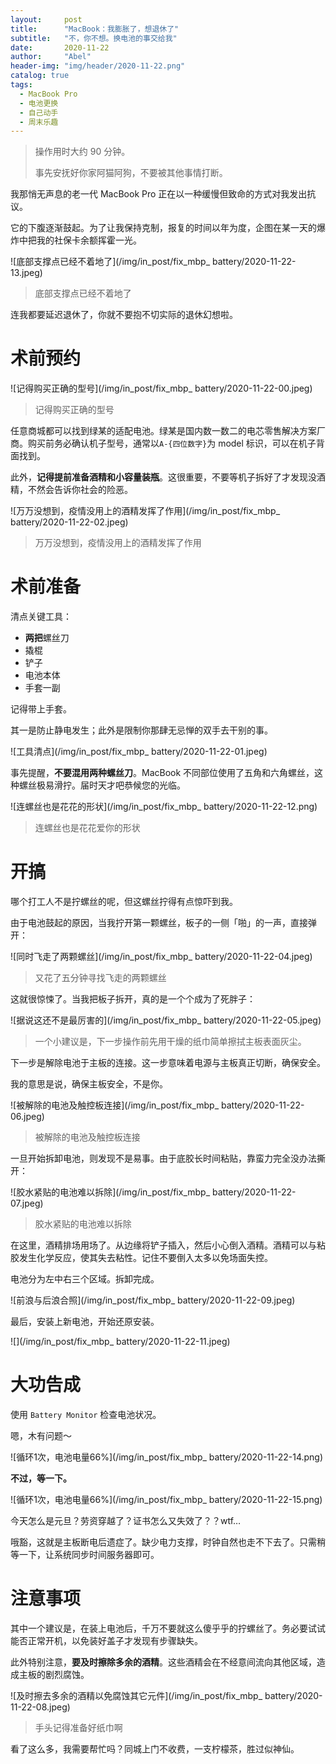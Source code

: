 ```yaml
---
layout:     post
title:      "MacBook：我膨胀了，想退休了"
subtitle:   "不，你不想。换电池的事交给我"
date:       2020-11-22
author:     "Abel"
header-img: "img/header/2020-11-22.png"
catalog: true
tags:
  - MacBook Pro
  - 电池更换
  - 自己动手
  - 周末乐趣
---
```


> 操作用时大约 90 分钟。
>
> 事先安抚好你家阿猫阿狗，不要被其他事情打断。

我那悄无声息的老一代 MacBook Pro 正在以一种缓慢但致命的方式对我发出抗议。

它的下腹逐渐鼓起。为了让我保持克制，报复的时间以年为度，企图在某一天的爆炸中把我的社保卡余额挥霍一光。

![底部支撑点已经不着地了](/img/in_post/fix_mbp_ battery/2020-11-22-13.jpeg)

> 底部支撑点已经不着地了

连我都要延迟退休了，你就不要抱不切实际的退休幻想啦。

# 术前预约

![记得购买正确的型号](/img/in_post/fix_mbp_ battery/2020-11-22-00.jpeg)

> 记得购买正确的型号

任意商城都可以找到绿某的适配电池。绿某是国内数一数二的电芯零售解决方案厂商。购买前务必确认机子型号，通常以``A-{四位数字}``为 model 标识，可以在机子背面找到。

此外，**记得提前准备酒精和小容量装瓶**。这很重要，不要等机子拆好了才发现没酒精，不然会告诉你社会的险恶。

![万万没想到，疫情没用上的酒精发挥了作用](/img/in_post/fix_mbp_ battery/2020-11-22-02.jpeg)

> 万万没想到，疫情没用上的酒精发挥了作用

# 术前准备

清点关键工具：

- **两把**螺丝刀
- 撬棍
- 铲子
- 电池本体
- 手套一副

记得带上手套。

其一是防止静电发生；此外是限制你那肆无忌惮的双手去干别的事。

![工具清点](/img/in_post/fix_mbp_ battery/2020-11-22-01.jpeg)

事先提醒，**不要混用两种螺丝刀**。MacBook 不同部位使用了五角和六角螺丝，这种螺丝极易滑拧。届时天才吧恭候您的光临。

![连螺丝也是花花的形状](/img/in_post/fix_mbp_ battery/2020-11-22-12.png)

> 连螺丝也是花花爱你的形状

# 开搞

哪个打工人不是拧螺丝的呢，但这螺丝拧得有点惊吓到我。

由于电池鼓起的原因，当我拧开第一颗螺丝，板子的一侧「啪」的一声，直接弹开：

![同时飞走了两颗螺丝](/img/in_post/fix_mbp_ battery/2020-11-22-04.jpeg)

> 又花了五分钟寻找飞走的两颗螺丝

这就很惊悚了。当我把板子拆开，真的是一个个成为了死胖子：

![据说这还不是最厉害的](/img/in_post/fix_mbp_ battery/2020-11-22-05.jpeg)

>  一个小建议是，下一步操作前先用干燥的纸巾简单擦拭主板表面灰尘。

下一步是解除电池于主板的连接。这一步意味着电源与主板真正切断，确保安全。

我的意思是说，确保主板安全，不是你。

![被解除的电池及触控板连接](/img/in_post/fix_mbp_ battery/2020-11-22-06.jpeg)

> 被解除的电池及触控板连接

一旦开始拆卸电池，则发现不是易事。由于底胶长时间粘贴，靠蛮力完全没办法撕开：

![胶水紧贴的电池难以拆除](/img/in_post/fix_mbp_ battery/2020-11-22-07.jpeg)

> 胶水紧贴的电池难以拆除

在这里，酒精排场用场了。从边缘将铲子插入，然后小心倒入酒精。酒精可以与粘胶发生化学反应，使其失去粘性。记住不要倒入太多以免场面失控。

电池分为左中右三个区域。拆卸完成。

![前浪与后浪合照](/img/in_post/fix_mbp_ battery/2020-11-22-09.jpeg)

最后，安装上新电池，开始还原安装。

![](/img/in_post/fix_mbp_ battery/2020-11-22-11.jpeg)

# 大功告成

使用 ``Battery Monitor`` 检查电池状况。

嗯，木有问题～

![循环1次，电池电量66%](/img/in_post/fix_mbp_ battery/2020-11-22-14.png)

**不过，等一下。**

![循环1次，电池电量66%](/img/in_post/fix_mbp_ battery/2020-11-22-15.png)

今天怎么是元旦？劳资穿越了？证书怎么又失效了？？wtf…

哦豁，这就是主板断电后遗症了。缺少电力支撑，时钟自然也走不下去了。只需稍等一下，让系统同步时间服务器即可。

# 注意事项

其中一个建议是，在装上电池后，千万不要就这么傻乎乎的拧螺丝了。务必要试试能否正常开机，以免装好盖子才发现有步骤缺失。

此外特别注意，**要及时擦除多余的酒精**。这些酒精会在不经意间流向其他区域，造成主板的剧烈腐蚀。

![及时擦去多余的酒精以免腐蚀其它元件](/img/in_post/fix_mbp_ battery/2020-11-22-08.jpeg)

> 手头记得准备好纸巾啊

看了这么多，我需要帮忙吗？同城上门不收费，一支柠檬茶，胜过似神仙。